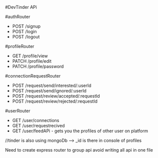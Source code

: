 #DevTinder APi

#authRouter
- POST /signup
- POST /login
- POST /logout


#profileRouter
- GET /profile/view
- PATCH /profile/edit
- PATCH /profile/password 


#connectionRequestRouter
- POST /request/send/interested/:userId
- POST /request/send/ignored/:userId
- POST /request/review/accepted/:requestId
- POST /request/review/rejected/:requestId

#userRouter
- GET /user/connections
- GET /user/requestrecived
- GET /user/feedAPi - gets you the profiles of other user on platform

//tinder is also using mongoDb --> _id is there in console of profiles


Need to create express router to group api 
avoid writing all api in one file

 